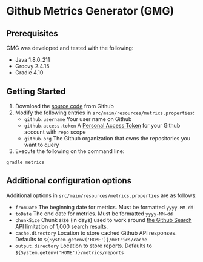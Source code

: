 # Github Metrics Generator (GMG)

## Prerequisites

GMG was developed and tested with the following:
* Java 1.8.0_211
* Groovy 2.4.15
* Gradle 4.10

## Getting Started
1. Download the [source code](https://github.com/herrminer/metrics) from Github
2. Modify the following entries in `src/main/resources/metrics.properties`:
	* `github.username` Your user name on Github
	* `github.access.token` A [Personal Access Token](https://help.github.com/en/enterprise/2.17/user/articles/creating-a-personal-access-token-for-the-command-line) for your Github account with `repo` scope
	* `github.org` The Github organization that owns the repositories you want to query
3. Execute the following on the command line:
```
gradle metrics
```

## Additional configuration options
Additional options in `src/main/resources/metrics.properties` are as follows:
* `fromDate` The beginning date for metrics. Must be formatted `yyyy-MM-dd`
* `toDate` The end date for metrics. Must be formatted `yyyy-MM-dd`
* `chunkSize` Chunk size (in days) used to work around [the Github Search API](https://developer.github.com/v3/search/) limitation of 1,000 search results.
* `cache.directory` Location to store cached Github API responses. Defaults to `${System.getenv('HOME')}/metrics/cache`
* `output.directory` Location to store reports. Defaults to `${System.getenv('HOME')}/metrics/reports`